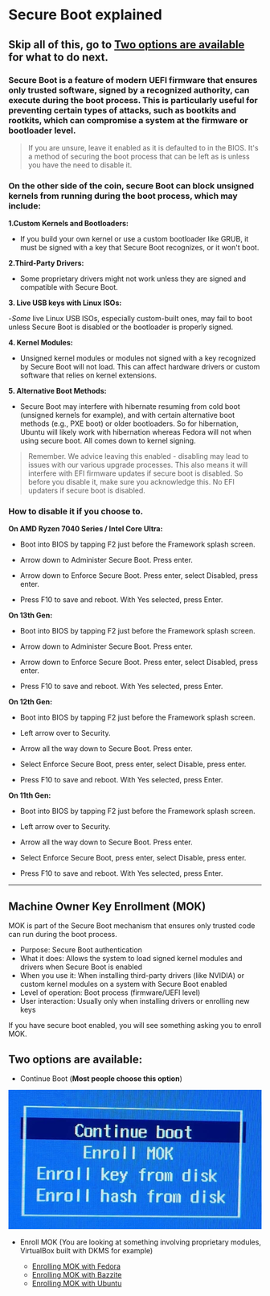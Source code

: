 # Secure Boot explained

## Skip all of this, go to [Two options are available](#two-options-are-available) for what to do next.


### Secure Boot is a feature of modern UEFI firmware that ensures only trusted software, signed by a recognized authority, can execute during the boot process. This is particularly useful for preventing certain types of attacks, such as bootkits and rootkits, which can compromise a system at the firmware or bootloader level.

> If you are unsure, leave it enabled as it is defaulted to in the BIOS. It's a method of securing the boot process that can be left as is unless you have the need to disable it.



### On the other side of the coin, secure Boot can block unsigned kernels from running during the boot process, which may include:

**1.Custom Kernels and Bootloaders:**

- If you build your own kernel or use a custom bootloader like GRUB, it must be signed with a key that Secure Boot recognizes, or it won't boot.

**2.Third-Party Drivers:**

- Some proprietary drivers might not work unless they are signed and compatible with Secure Boot.

**3. Live USB keys with Linux ISOs:**

-_Some_ live Linux USB ISOs, especially custom-built ones, may fail to boot unless Secure Boot is disabled or the bootloader is properly signed.

**4. Kernel Modules:**

- Unsigned kernel modules or modules not signed with a key recognized by Secure Boot will not load. This can affect hardware drivers or custom software that relies on kernel extensions.

**5. Alternative Boot Methods:**

- Secure Boot may interfere with hibernate resuming from cold boot (unsigned kernels for example), and with certain alternative boot methods (e.g., PXE boot) or older bootloaders.
So for hibernation, Ubuntu will likely work with hibernation whereas Fedora will not when using secure boot. All comes down to kernel signing. 

> Remember. We advice leaving this enabled - disabling may lead to issues with our various upgrade processes. This also means it will interfere with EFI firmware updates if secure boot is disabled. So before you disable it, make sure you acknowledge this. No EFI updaters if secure boot is disabled.

### How to disable it if you choose to.

**On AMD Ryzen 7040 Series / Intel Core Ultra:**

- Boot into BIOS by tapping F2 just before the Framework splash screen.

- Arrow down to Administer Secure Boot. Press enter.

- Arrow down to Enforce Secure Boot. Press enter, select Disabled, press enter.

- Press F10 to save and reboot. With Yes selected, press Enter.

**On 13th Gen:**

- Boot into BIOS by tapping F2 just before the Framework splash screen.

- Arrow down to Administer Secure Boot. Press enter.

- Arrow down to Enforce Secure Boot. Press enter, select Disabled, press enter.

- Press F10 to save and reboot. With Yes selected, press Enter.

**On 12th Gen:**

- Boot into BIOS by tapping F2 just before the Framework splash screen.

- Left arrow over to Security. 

- Arrow all the way down to Secure Boot. Press enter.

- Select Enforce Secure Boot, press enter, select Disable, press enter.

- Press F10 to save and reboot. With Yes selected, press Enter.

**On 11th Gen:**

- Boot into BIOS by tapping F2 just before the Framework splash screen.

- Left arrow over to Security. 

- Arrow all the way down to Secure Boot. Press enter.

- Select Enforce Secure Boot, press enter, select Disable, press enter.

- Press F10 to save and reboot. With Yes selected, press Enter.

--------------

## Machine Owner Key Enrollment (MOK)

MOK is part of the Secure Boot mechanism that ensures only trusted code can run during the boot process.

- Purpose: Secure Boot authentication
- What it does: Allows the system to load signed kernel modules and drivers when Secure Boot is enabled
- When you use it: When installing third-party drivers (like NVIDIA) or custom kernel modules on a system with Secure Boot enabled
- Level of operation: Boot process (firmware/UEFI level)
- User interaction: Usually only when installing drivers or enrolling new keys

If you have secure boot enabled, you will see something asking you to enroll MOK. 

## Two options are available:

- Continue Boot (**Most people choose this option**)

![Enroll MOK](https://raw.githubusercontent.com/FrameworkComputer/linux-docs/refs/heads/main/misc/images/MOK.jpeg)

- Enroll MOK (You are looking at something involving proprietary modules, VirtualBox built with DKMS for example)

  -   [Enrolling MOK with Fedora](https://docs.fedoraproject.org/en-US/quick-docs/mok-enrollment/)
  -   [Enrolling MOK with Bazzite](https://docs.bazzite.gg/General/Installation_Guide/secure_boot/)
  -   [Enrolling MOK with Ubuntu](https://wiki.ubuntu.com/UEFI/SecureBoot)
